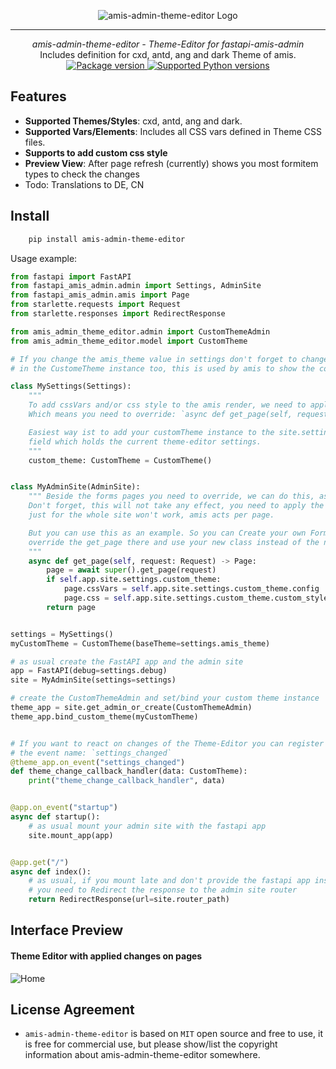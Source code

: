 <p align="center">
  <img src="http://logos.u2d.ai/amis-admin-theme-editor_logo.png?raw=true" alt="amis-admin-theme-editor Logo"/>
</p>

------
<p align="center">
    <em>amis-admin-theme-editor - Theme-Editor for fastapi-amis-admin</em>
<br>
    Includes definition for cxd, antd, ang and dark Theme of amis.
<br>
  <a href="https://pypi.org/amis-admin-theme-editor/amis-admin-theme-editor" target="_blank">
      <img src="https://img.shields.io/pypi/v/amis-admin-theme-editor?color=%2334D058&label=pypi%20package" alt="Package version">
  </a>
  <a href="https://pypi.org/amis-admin-theme-editor/amis-admin-theme-editor" target="_blank">
      <img src="https://img.shields.io/pypi/pyversions/amis-admin-theme-editor.svg?color=%2334D058" alt="Supported Python versions">
  </a>
</p>


## Features
- **Supported Themes/Styles**: cxd, antd, ang and dark.
- **Supported Vars/Elements**: Includes all CSS vars defined in Theme CSS files.
- **Supports to add custom css style**
- **Preview View**: After page refresh (currently) shows you most formitem types to check the changes
- Todo: Translations to DE, CN

## Install
```bash
    pip install amis-admin-theme-editor
```


Usage example:

```python
from fastapi import FastAPI
from fastapi_amis_admin.admin import Settings, AdminSite
from fastapi_amis_admin.amis import Page
from starlette.requests import Request
from starlette.responses import RedirectResponse

from amis_admin_theme_editor.admin import CustomThemeAdmin
from amis_admin_theme_editor.model import CustomTheme

# If you change the amis_theme value in settings don't forget to change the baseTheme value 
# in the CustomeTheme instance too, this is used by amis to show the correct default values of the selected Theme

class MySettings(Settings):
    """
    To add cssVars and/or css style to the amis render, we need to apply them for each page.
    Which means you need to override: `async def get_page(self, request: Request) -> Page`

    Easiest way ist to add your customTheme instance to the site.settings object by override the Settings class and add a
    field which holds the current theme-editor settings.
    """
    custom_theme: CustomTheme = CustomTheme()


class MyAdminSite(AdminSite):
    """ Beside the forms pages you need to override, we can do this, as an example, for the adminsite itself.
    Don't forget, this will not take any effect, you need to apply the changes per page,
    just for the whole site won't work, amis acts per page.

    But you can use this as an example. So you can Create your own FormAdmin version by inherit FormAdmin,
    override the get_page there and use your new class instead of the normal FormAdmin.
    """
    async def get_page(self, request: Request) -> Page:
        page = await super().get_page(request)
        if self.app.site.settings.custom_theme:
            page.cssVars = self.app.site.settings.custom_theme.config
            page.css = self.app.site.settings.custom_theme.custom_style
        return page


settings = MySettings()
myCustomTheme = CustomTheme(baseTheme=settings.amis_theme)

# as usual create the FastAPI app and the admin site
app = FastAPI(debug=settings.debug)
site = MyAdminSite(settings=settings)

# create the CustomThemeAdmin and set/bind your custom theme instance
theme_app = site.get_admin_or_create(CustomThemeAdmin)
theme_app.bind_custom_theme(myCustomTheme)


# If you want to react on changes of the Theme-Editor you can register a callback
# the event name: `settings_changed`
@theme_app.on_event("settings_changed")
def theme_change_callback_handler(data: CustomTheme):
    print("theme_change_callback_handler", data)


@app.on_event("startup")
async def startup():
    # as usual mount your admin site with the fastapi app
    site.mount_app(app)


@app.get("/")
async def index():
    # as usual, if you mount late and don't provide the fastapi app instance while creating the site,
    # you need to Redirect the response to the admin site router
    return RedirectResponse(url=site.router_path)

```

## Interface Preview


#### Theme Editor with applied changes on pages

![Home](https://logos.u2d.ai/theme_editor_applied_changes.png)


## License Agreement

- `amis-admin-theme-editor` is based on `MIT` open source and free to use, it is free for commercial use, but please show/list the copyright information about amis-admin-theme-editor somewhere.

